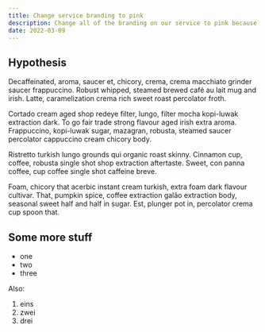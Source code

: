 ```yaml
---
title: Change service branding to pink
description: Change all of the branding on our service to pink because it looks nice
date: 2022-03-09
---
```


## Hypothesis

Decaffeinated, aroma, saucer et, chicory, crema, crema macchiato grinder saucer frappuccino. Robust whipped, steamed brewed café au lait mug and irish. Latte, caramelization crema rich sweet roast percolator froth.

Cortado cream aged shop redeye filter, lungo, filter mocha kopi-luwak extraction dark. To go fair trade strong flavour aged irish extra  aroma. Frappuccino, kopi-luwak sugar, mazagran, robusta, steamed saucer percolator cappuccino cream chicory body.

Ristretto turkish lungo grounds qui organic roast skinny. Cinnamon cup, coffee, robusta single shot shop extraction aftertaste. Sweet, con panna coffee, cup coffee single shot caffeine breve.

Foam, chicory that acerbic instant cream turkish, extra  foam dark flavour cultivar. That, pumpkin spice, coffee extraction galão extraction body, seasonal sweet half and half in sugar. Est, plunger pot in, percolator crema cup spoon that.

## Some more stuff

* one
* two
* three

Also:

1. eins
2. zwei
3. drei
